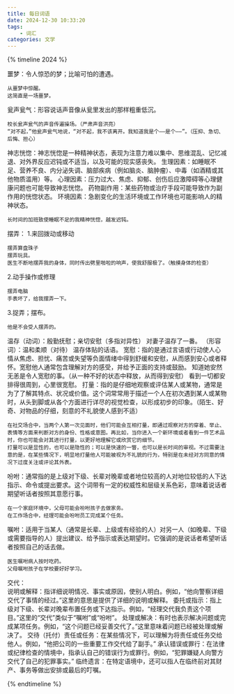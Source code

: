 ```yaml
---
title: 每日词语
date: 2024-12-30 10:33:20
tags: 
    - 词汇
categories: 文学
---
```


{% timeline 2024 %}

<!-- timeline 12-30 -->
噩梦：令人惊恐的梦；比喻可怕的遭遇。

    从噩梦中惊醒。
    这简直是一场噩梦。
瓮声瓮气：形容说话声音像从瓮里发出的那样粗重低沉。

    校长瓮声瓮气的声音传遍操场。（严肃声音洪亮）
    “对不起，”他瓮声瓮气地说，“对不起，我不该离开。我知道我是个——是个——”。（压抑、急切、后悔、担心）
神志恍惚：神志恍惚是一种精神状态，表现为注意力难以集中、思维混乱、记忆减退、对外界反应迟钝或不适当，以及可能的现实感丧失。
生理因素：如睡眠不足、营养不良、内分泌失调、脑部疾病（例如脑炎、脑肿瘤）、中毒（如酒精或其他物质滥用）等。
心理因素：压力过大、焦虑、抑郁、创伤后应激障碍等心理健康问题也可能导致神志恍惚。
药物副作用：某些药物或治疗手段可能导致作为副作用的恍惚状态。
环境因素：急剧变化的生活环境或工作环境也可能影响人的精神状态。

    长时间的加班致使睡眠不足的我精神恍惚，越发迟钝。
摆弄：
1.来回拨动或移动

    摆弄算盘珠子
    摆弄玩具。
    医生不断地摆弄我的身体，同时传出劈里啪啦的响声，使我舒服极了。（触摸身体的检查）
2.动手操作或修理

    摆弄电脑
    手表坏了，给我摆弄一下。

3.捉弄；摆布。

    他是不会受人摆弄的。
温存（动词）：殷勤抚慰；亲切安慰（多指对异性）
    对妻子温存了一番。
（形容词）：温和柔顺（对待）
    温存体贴的话语。
宽慰：指的是通过言语或行动使人心情从焦虑、担忧、痛苦或失望等负面情绪中得到舒缓和安慰，从而感到安心或者释怀。宽慰他人通常包含理解对方的感受，并给予正面的支持或鼓励。
    知道她安然无恙是令人宽慰的事。（从一种不好的状态中释放，从而得到安慰）
    看到一切都安排得很周到，心里很宽慰。
打量：指的是仔细地观察或评估某人或某物，通常是为了了解其特点、状况或价值。这个词常常用于描述一个人在初次遇到某人或某物时，从头到脚或从各个方面进行详尽的视觉检查，以形成初步的印象。（陌生、好奇、对物品的仔细，刻意的不礼貌使人感到不适）

    在社交场合中，当两个人第一次见面时，他们可能会互相打量，即通过观察对方的穿着、举止、表情等方面来判断对方的身份、性格或意图。再比如，当你进入一个新环境或者看到一件艺术品时，你也可能会对其进行打量，以更好地理解它或欣赏它的细节。
    打量可以是显性的，也可以是隐性的；可以是快速的一瞥，也可以是长时间的审视。不过需要注意的是，在某些情况下，明显地打量他人可能被视为不礼貌的行为，特别是在未经对方同意的情况下过度关注或评论其外表。
吩咐：通常指的是上级对下级、长辈对晚辈或者地位较高的人对地位较低的人下达指示、命令或提出要求。这个词带有一定的权威性和层级关系色彩，意味着说话者期望听话者按照其意愿行事。

    在一个家庭环境中，父母可能会吩咐孩子去做家务。
    在工作场合中，经理可能会吩咐员工完成某个任务。
嘱咐：适用于当某人（通常是长辈、上级或有经验的人）对另一人（如晚辈、下级或需要指导的人）提出建议、给予指示或表达期望时。它强调的是说话者希望听话者按照自己的话去做。

    医生嘱咐病人按时吃药。
    父母嘱咐孩子在学校要好好学习。
交代：   
说明或解释：指详细说明情况、事实或原因，使别人明白。例如，“他向警察详细交代了事情的经过。”这里的意思是提供了详细的说明或解释。
委托或指示：指上级对下级、长辈对晚辈布置任务或下达指示。例如，“经理交代我负责这个项目。”这里的“交代”类似于“嘱咐”或“吩咐”。
处理或解决：有时也表示解决问题或完成某项任务。例如，“这个问题已经妥善交代了。”这里意味着问题已经被处理或解决了。
交待（托付）责任或任务：在某些情况下，可以理解为将责任或任务交给他人。例如，“他把公司的一些重要工作交代给了副手。”
承认错误或罪行：在法律或纪律检查的情境中，指承认自己的错误行为或罪行。例如，“犯罪嫌疑人向警方交代了自己的犯罪事实。”
临终遗言：在特定语境中，还可以指人在临终前对其财产、事务等做出安排或最后的叮嘱。


<!-- endtimeline -->

{% endtimeline %}
